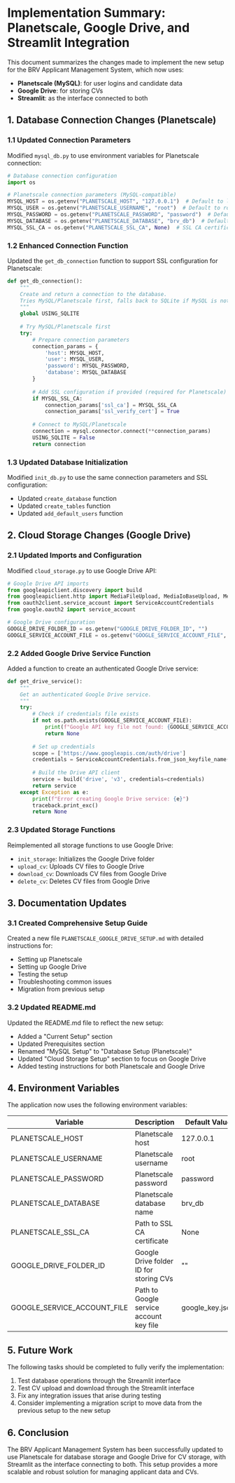# Implementation Summary: Planetscale, Google Drive, and Streamlit Integration

This document summarizes the changes made to implement the new setup for the BRV Applicant Management System, which now uses:

- **Planetscale (MySQL)**: for user logins and candidate data
- **Google Drive**: for storing CVs
- **Streamlit**: as the interface connected to both

## 1. Database Connection Changes (Planetscale)

### 1.1 Updated Connection Parameters

Modified `mysql_db.py` to use environment variables for Planetscale connection:

```python
# Database connection configuration
import os

# Planetscale connection parameters (MySQL-compatible)
MYSQL_HOST = os.getenv("PLANETSCALE_HOST", "127.0.0.1")  # Default to localhost if not set
MYSQL_USER = os.getenv("PLANETSCALE_USERNAME", "root")  # Default to root if not set
MYSQL_PASSWORD = os.getenv("PLANETSCALE_PASSWORD", "password")  # Default to password if not set
MYSQL_DATABASE = os.getenv("PLANETSCALE_DATABASE", "brv_db")  # Default to brv_db if not set
MYSQL_SSL_CA = os.getenv("PLANETSCALE_SSL_CA", None)  # SSL CA certificate for Planetscale
```

### 1.2 Enhanced Connection Function

Updated the `get_db_connection` function to support SSL configuration for Planetscale:

```python
def get_db_connection():
    """
    Create and return a connection to the database.
    Tries MySQL/Planetscale first, falls back to SQLite if MySQL is not available.
    """
    global USING_SQLITE
    
    # Try MySQL/Planetscale first
    try:
        # Prepare connection parameters
        connection_params = {
            'host': MYSQL_HOST,
            'user': MYSQL_USER,
            'password': MYSQL_PASSWORD,
            'database': MYSQL_DATABASE
        }
        
        # Add SSL configuration if provided (required for Planetscale)
        if MYSQL_SSL_CA:
            connection_params['ssl_ca'] = MYSQL_SSL_CA
            connection_params['ssl_verify_cert'] = True
        
        # Connect to MySQL/Planetscale
        connection = mysql.connector.connect(**connection_params)
        USING_SQLITE = False
        return connection
```

### 1.3 Updated Database Initialization

Modified `init_db.py` to use the same connection parameters and SSL configuration:

- Updated `create_database` function
- Updated `create_tables` function
- Updated `add_default_users` function

## 2. Cloud Storage Changes (Google Drive)

### 2.1 Updated Imports and Configuration

Modified `cloud_storage.py` to use Google Drive API:

```python
# Google Drive API imports
from googleapiclient.discovery import build
from googleapiclient.http import MediaFileUpload, MediaIoBaseUpload, MediaIoBaseDownload
from oauth2client.service_account import ServiceAccountCredentials
from google.oauth2 import service_account

# Google Drive configuration
GOOGLE_DRIVE_FOLDER_ID = os.getenv("GOOGLE_DRIVE_FOLDER_ID", "")
GOOGLE_SERVICE_ACCOUNT_FILE = os.getenv("GOOGLE_SERVICE_ACCOUNT_FILE", "google_key.json")
```

### 2.2 Added Google Drive Service Function

Added a function to create an authenticated Google Drive service:

```python
def get_drive_service():
    """
    Get an authenticated Google Drive service.
    """
    try:
        # Check if credentials file exists
        if not os.path.exists(GOOGLE_SERVICE_ACCOUNT_FILE):
            print(f"Google API key file not found: {GOOGLE_SERVICE_ACCOUNT_FILE}")
            return None
            
        # Set up credentials
        scope = ['https://www.googleapis.com/auth/drive']
        credentials = ServiceAccountCredentials.from_json_keyfile_name(GOOGLE_SERVICE_ACCOUNT_FILE, scope)
        
        # Build the Drive API client
        service = build('drive', 'v3', credentials=credentials)
        return service
    except Exception as e:
        print(f"Error creating Google Drive service: {e}")
        traceback.print_exc()
        return None
```

### 2.3 Updated Storage Functions

Reimplemented all storage functions to use Google Drive:

- `init_storage`: Initializes the Google Drive folder
- `upload_cv`: Uploads CV files to Google Drive
- `download_cv`: Downloads CV files from Google Drive
- `delete_cv`: Deletes CV files from Google Drive

## 3. Documentation Updates

### 3.1 Created Comprehensive Setup Guide

Created a new file `PLANETSCALE_GOOGLE_DRIVE_SETUP.md` with detailed instructions for:

- Setting up Planetscale
- Setting up Google Drive
- Testing the setup
- Troubleshooting common issues
- Migration from previous setup

### 3.2 Updated README.md

Updated the README.md file to reflect the new setup:

- Added a "Current Setup" section
- Updated Prerequisites section
- Renamed "MySQL Setup" to "Database Setup (Planetscale)"
- Updated "Cloud Storage Setup" section to focus on Google Drive
- Added testing instructions for both Planetscale and Google Drive

## 4. Environment Variables

The application now uses the following environment variables:

| Variable | Description | Default Value |
|----------|-------------|---------------|
| PLANETSCALE_HOST | Planetscale host | 127.0.0.1 |
| PLANETSCALE_USERNAME | Planetscale username | root |
| PLANETSCALE_PASSWORD | Planetscale password | password |
| PLANETSCALE_DATABASE | Planetscale database name | brv_db |
| PLANETSCALE_SSL_CA | Path to SSL CA certificate | None |
| GOOGLE_DRIVE_FOLDER_ID | Google Drive folder ID for storing CVs | "" |
| GOOGLE_SERVICE_ACCOUNT_FILE | Path to Google service account key file | google_key.json |

## 5. Future Work

The following tasks should be completed to fully verify the implementation:

1. Test database operations through the Streamlit interface
2. Test CV upload and download through the Streamlit interface
3. Fix any integration issues that arise during testing
4. Consider implementing a migration script to move data from the previous setup to the new setup

## 6. Conclusion

The BRV Applicant Management System has been successfully updated to use Planetscale for database storage and Google Drive for CV storage, with Streamlit as the interface connecting to both. This setup provides a more scalable and robust solution for managing applicant data and CVs.